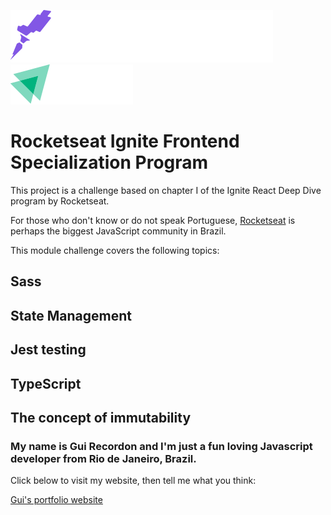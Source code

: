 ![Image](src/assets/rocketseat.svg)
![Image](src/assets/ignite.svg)

# Rocketseat Ignite Frontend Specialization Program

This project is a challenge based on chapter I of the Ignite React Deep Dive program by Rocketseat.

For those who don't know or do not speak Portuguese, [Rocketseat](https://www.rocketseat.com.br/) is perhaps the biggest JavaScript community in Brazil.

This module challenge covers the following topics:

## Sass

## State Management

## Jest testing

## TypeScript

## The concept of immutability

### My name is Gui Recordon and I'm just a fun loving Javascript developer from Rio de Janeiro, Brazil.

Click below to visit my website, then tell me what you think:

[Gui's portfolio website](https://guirecordon.netlify.app/)
